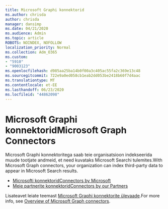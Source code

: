 ```yaml
---
title: Microsoft Graphi konnektorid
ms.author: chrisda
author: chrisda
manager: dansimp
ms.date: 04/21/2020
ms.audience: Admin
ms.topic: article
ROBOTS: NOINDEX, NOFOLLOW
localization_priority: Normal
ms.collection: Adm_O365
ms.custom:
- "5910"
- "9003123"
ms.openlocfilehash: d985aa25ba14b0f00a3c405ac55fa2c369e13c48
ms.sourcegitcommit: 722e9a0ed058cb1eab2dd053be2418b60f7d4aac
ms.translationtype: MT
ms.contentlocale: et-EE
ms.lasthandoff: 06/23/2020
ms.locfileid: "44862098"
---
```

# <a name="microsoft-graph-connectors"></a><span data-ttu-id="24dcd-102">Microsoft Graphi konnektorid</span><span class="sxs-lookup"><span data-stu-id="24dcd-102">Microsoft Graph Connectors</span></span>

<span data-ttu-id="24dcd-103">Microsoft Graphi konnektoritega saab teie organisatsioon indekseerida muude tootjate andmeid, et need kuvataks Microsoft Searchi tulemites.</span><span class="sxs-lookup"><span data-stu-id="24dcd-103">With Microsoft Graph connectors, your organization can index third-party data to appear in Microsoft Search results.</span></span>

- [<span data-ttu-id="24dcd-104">Microsofti konnektorid</span><span class="sxs-lookup"><span data-stu-id="24dcd-104">Connectors by Microsoft</span></span>](https://docs.microsoft.com/microsoftsearch/connectors-gallery#Microsoft)
- [<span data-ttu-id="24dcd-105">Meie partnerite konnektorid</span><span class="sxs-lookup"><span data-stu-id="24dcd-105">Connectors by our Partners</span></span>](https://docs.microsoft.com/microsoftsearch/connectors-gallery#Partners)

<span data-ttu-id="24dcd-106">Lisateavet leiate teemast [Microsoft Graphi konnektorite ülevaade](https://docs.microsoft.com/microsoftsearch/connectors-overview).</span><span class="sxs-lookup"><span data-stu-id="24dcd-106">For more info, see  [Overview of Microsoft Graph connectors](https://docs.microsoft.com/microsoftsearch/connectors-overview).</span></span>
